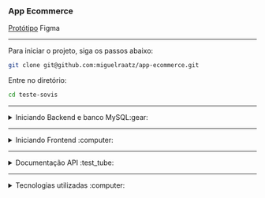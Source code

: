 ### App Ecommerce

<a href="https://www.figma.com/file/ZNsxwdtXIch5BGJLzOlthy/Untitled?type=design&node-id=0-1&mode=design&t=5bo8aUnwHR5XFtlg-0" target="_blank">Protótipo</a>
Figma


___
Para iniciar o projeto, siga os passos abaixo:

```bash
git clone git@github.com:miguelraatz/app-ecommerce.git
```
Entre no diretório:
```bash
cd teste-sovis
```
___ 

<details><summary>Iniciando Backend e banco MySQL:gear:</summary>

Entre no diretório:
```bash
cd backend
```
Instale as dependências:
```bash
mvn install
```
Execute o docker-compose:
```bash
docker-compose up
```
</details>

___ 

<details><summary>Iniciando Frontend :computer:</summary>

Entre no diretório:
```bash
cd ..
```
```bash
cd frontend
```
Instale as dependências:
```bash
npm install
```
Inicie o projeto:
```bash
npm run dev
```
</details>

___

<details><summary>Documentação API :test_tube:</summary>

**BASE_URL**: `http://localhost:8080/endpoint`

| Endpoints      | Método | Descrição                                                           | Body                                                                                             |
| -------------- | ------ | ------------------------------------------------------------------- | ------------------------------------------------------------------------------------------------ |
| `/register`       | POST   | Registra um novo usuário | `{ "name": string, "email": string, "password": string }`                                                        |
| `/login`     | POST   | Realiza o login no app.                                     | `{ "name": string, "email": string, "password": string }`      |
| `/home`     | GET   | Recupera todos os produtos do banco.                                     |  
| `/home` | POST   | Adiciona produto ao carrinho.      | `{ "name": string, "description": string, "price": number, "image": string } `                                          |
| `/email/send`     | POST   | Envia e-mail após a compra.                                     | `{ "to": string, "subject": string, "message": string }`      |
| `/cart` | GET   | Recupera itens carrinho.      |                                           |
| `/cart` | DELETE   | Deleta todos os itens do carrinho.      |                                           |
| `/cart/{userId}/productId` | DELETE   | Deleta item do carrinho.      |                                           |
</details>

___

<details><summary>Tecnologias utilizadas :computer:</summary>

### Frontend:
```bash
Vite -
# Desenvolvimento Rápido: Vite oferece um ambiente de desenvolvimento extremamente rápido, com recarregamento instantâneo e tempos de compilação mínimos, acelerando o ciclo de desenvolvimento.

# HMR (Hot Module Replacement): Oferece HMR integrado, permitindo que as mudanças de código sejam refletidas instantaneamente no navegador sem recarregar a página.

# Configuração Simplificada: A configuração inicial é minimalista e fácil de entender, o que facilita a configuração do projeto React.
```

```bash
ReactJS -
# Reatividade: Atualizações de interface de usuário eficientes e responsivas devido à sua abordagem baseada em componentes.

# Reutilização de Componentes: Facilita a criação e reutilização de componentes em diferentes partes do aplicativo.
```

```bash
React Router Dom -
# Roteamento Declarativo: Facilita a criação de rotas e navegação declarativa dentro de um aplicativo React.

# Navegação Suave: Permite transições de página suaves e gerenciamento de histórico de navegação sem recarregar a página inteira.
```

```bash
Toastify -
# Notificações Amigáveis: Facilita a exibição de notificações elegantes e amigáveis para o usuário em resposta a eventos no aplicativo.

# Permite personalizar facilmente o estilo e o comportamento das notificações, de acordo com as necessidades de design do aplicativo.
```

### Backend

```bash
Java Spring Boot -
# Eficácia no Desenvolvimento: O Spring Boot simplifica o desenvolvimento de aplicativos Web, fornecendo configurações padrão e um ambiente de desenvolvimento rápido.

# Integração com Banco de Dados: Oferece suporte robusto para integração com bancos de dados, permitindo a criação de aplicativos com facilidade.
```

```bash
Java Data JPA -
# Abstração de Banco de Dados: O Spring Data JPA oferece uma abstração de alto nível para interagir com bancos de dados relacionais.

# Consultas Dinâmicas: O Spring Data JPA suporta a criação de consultas dinâmicas com base em métodos de repositório, proporcionando flexibilidade na recuperação de dados.

# Repositórios Automatizados: Gera automaticamente repositórios CRUD (Create, Read, Update, Delete) a partir de interfaces, economizando tempo de desenvolvimento.
```

```bash
Java Boot DevTools -
# Desenvolvimento Rápido: O Spring Boot DevTools acelera o ciclo de desenvolvimento ao permitir recarregamento automático de código e recursos quando alterações são detectadas.

# Recarregamento Automático: O DevTools detecta mudanças no código fonte, recompila automaticamente e atualiza o aplicativo em tempo real, economizando tempo de desenvolvimento.
```

```bash
Java Boot Starter Email -
# Simplificação do Envio de Emails: O Spring Boot Starter Email simplifica o processo de envio de emails em aplicativos, fornecendo configurações predefinidas para os serviços de email.

# Integração Fácil: Oferece integração fácil com serviços de email populares, como SMTP e Gmail, por meio de configurações simples.
```

```bash
Docker -
# Isolamento e Portabilidade: O Docker permite empacotar o aplicativo, suas dependências e o banco de dados em contêineres isolados. Isso garante que todas as configurações e dependências estejam contidas em um ambiente consistente, tornando-o altamente portátil. 
```

</details>